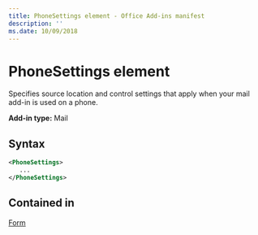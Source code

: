 ```yaml
---
title: PhoneSettings element - Office Add-ins manifest
description: ''
ms.date: 10/09/2018
---
```


# PhoneSettings element

Specifies source location and control settings that apply when your mail add-in is used on a phone.

**Add-in type:** Mail

## Syntax

```XML
<PhoneSettings>
   ...
</PhoneSettings>
```

## Contained in

[Form](form.md)

